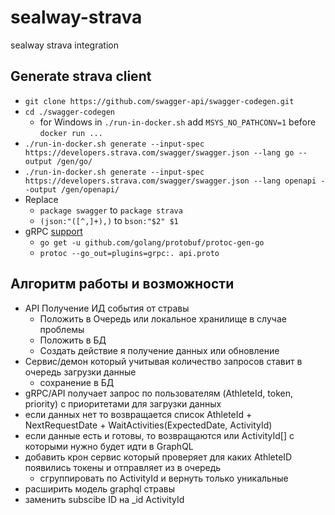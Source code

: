 # sealway-strava
sealway strava integration


## Generate strava client

- ```git clone https://github.com/swagger-api/swagger-codegen.git```
- ```cd ./swagger-codegen```
  - for Windows in `./run-in-docker.sh` add `MSYS_NO_PATHCONV=1` before `docker run ...`
- ```./run-in-docker.sh generate --input-spec https://developers.strava.com/swagger/swagger.json --lang go --output /gen/go/```
- ```./run-in-docker.sh generate --input-spec https://developers.strava.com/swagger/swagger.json --lang openapi --output /gen/openapi/```
- Replace
    - ```package swagger``` to ```package strava```
    - ```(json:"([^,]+),)``` to ```bson:"$2" $1```
- gRPC [support](https://ednsquare.com/story/build-simple-api-with-grpc-protobuf-and-golang------kuxI0H)
    - ```go get -u github.com/golang/protobuf/protoc-gen-go```
    - ```protoc --go_out=plugins=grpc:. api.proto```
  
## Алгоритм работы и возможности

- API Получение ИД события от стравы
  - Положить в Очередь или локальное хранилище в случае проблемы
  - Положить в БД
  - Создать действие я получение данных или обновление
- Сервис/демон который учитывая количество запросов ставит в очередь загрузки данные
  - сохранение в БД
- gRPC/API получает запрос по пользователям (AthleteId, token, priority) с приоритетами для загрузки данных
- если данных нет то возвращается список AthleteId + NextRequestDate + WaitActivities(ExpectedDate, ActivityId)
- если данные есть и готовы, то возвращаются или ActivityId[] c которыми нужно будет идти в GraphQL
- добавить крон сервис который проверяет для каких AthleteID появились токены и отправляет из в очередь
  - сгруппировать по ActivityId и вернуть только уникальные
- расширить модель graphql стравы
- заменить subscibe ID на _id ActivityId
